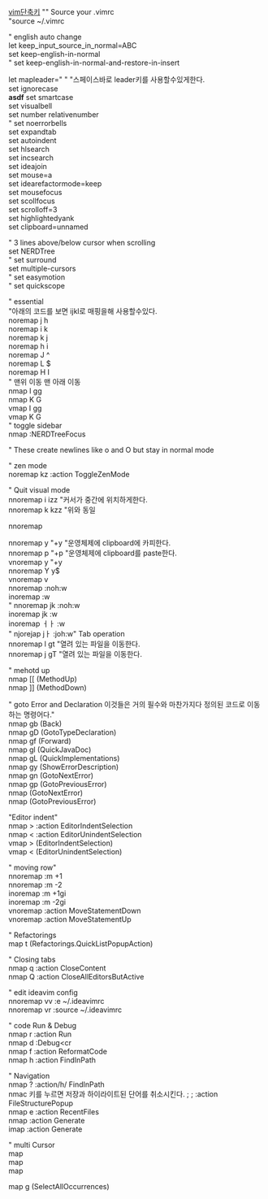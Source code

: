 [vim단축키](https://skyqnaqna.tistory.com/entry/Vim-%EB%8B%A8%EC%B6%95%ED%82%A4)
"" Source your .vimrc  
"source ~/.vimrc  
  
" english auto change  
let keep_input_source_in_normal=ABC  
set keep-english-in-normal  
" set keep-english-in-normal-and-restore-in-insert  
  
let mapleader=" " "스페이스바로 leader키를 사용할수있게한다.  
set ignorecase  
**asdf**
set smartcase  
set visualbell  
set number relativenumber  
" set noerrorbells  
set expandtab  
set autoindent  
set hlsearch  
set incsearch  
set ideajoin  
set mouse=a  
set idearefactormode=keep  
set mousefocus  
set scollfocus  
set scrolloff=3  
set highlightedyank  
set clipboard=unnamed  
  
  
" 3 lines above/below cursor when scrolling  
set NERDTree  
" set surround  
set multiple-cursors  
" set easymotion  
" set quickscope  
  
  
" essential  
"아래의 코드를 보면 ijkl로 매핑을해 사용할수있다.  
noremap j h  
noremap i k  
noremap k j  
noremap h i  
noremap J ^  
noremap L $  
noremap H I  
" 맨위 이동 맨 아래 이동  
nmap I gg  
nmap K G  
vmap I gg  
vmap K G  
" toggle sidebar  
nmap <C-e> :NERDTreeFocus<cr>  
  
" These create newlines like o and O but stay in normal mode  
  
" zen mode  
noremap <leader>kz :action ToggleZenMode<CR>  
  
  
" Quit visual mode  
nnoremap i izz "커서가 중간에 위치하게한다.  
nnoremap k kzz "위와 동일  
  
nnoremap <BS> <C-S-6>  
  
  
nnoremap <leader>y "+y "운영체제에 clipboard에 카피한다.  
nnoremap <leader>p "+p "운영체제에 clipboard를 paste한다.  
vnoremap <leader>y "+y  
nnoremap Y y$  
vnoremap v <Esc>  
nnoremap <Esc> :noh<cr>:w<cr><Esc>  
inoremap <Esc> <Esc>:w<CR>  
" nnoremap jk :noh<cr>:w<cr><esc>  
inoremap jk <esc>:w<CR>  
inoremap ㅓㅏ <esc>:w<CR>  
" njorejap jㅏ :joh<cr>:w<cr><esc>" Tab operation  
nnoremap <leader>l gt "열려 있는 파일을 이동한다.  
nnoremap <leader>j gT "열려 있는 파일을 이동한다.  
  
" mehotd up  
nmap [[ <Action>(MethodUp)  
nmap ]] <Action>(MethodDown)  
  
" goto Error and Declaration 이것들은 거의 필수와 마찬가지다 정의된 코드로 이동하는 명령어다."  
nmap gb <Action>(Back)  
nmap gD <Action>(GotoTypeDeclaration)  
nmap gf <Action>(Forward)  
nmap gl <Action>(QuickJavaDoc)  
nmap gL <Action>(QuickImplementations)  
nmap gy <Action>(ShowErrorDescription)  
nmap gn <Action>(GotoNextError)  
nmap gp <Action>(GotoPreviousError)  
nmap <TAB> <Action>(GotoNextError)  
nmap <S-TAB> <Action>(GotoPreviousError)  
  
"Editor indent"  
nmap > <S-v>:action EditorIndentSelection<cr>  
nmap < <S-v>:action EditorUnindentSelection<cr>  
vmap > <Action>(EditorIndentSelection)  
vmap < <Action>(EditorUnindentSelection)  
  
" moving row"  
nnoremap <C-k> :m +1<CR>  
nnoremap <C-i> :m -2<CR>  
inoremap <C-k> <Esc>:m +1<CR>gi  
inoremap <C-i> <Esc>:m -2<CR>gi  
vnoremap <C-k> :action MoveStatementDown<CR>  
vnoremap <C-i> :action MoveStatementUp<CR>  
  
  
" Refactorings  
map <leader>t <Action>(Refactorings.QuickListPopupAction)  
  
" Closing tabs  
nmap <leader>q :action CloseContent<cr>  
nmap <leader>Q :action CloseAllEditorsButActive<cr>  
  
" edit ideavim config  
nnoremap <leader>vv :e ~/.ideavimrc<CR>  
nnoremap <leader>vr :source ~/.ideavimrc<CR>  
  
" code Run & Debug  
nmap <leader>r :action Run<cr>  
nmap <leader>d :Debug<cr  
nmap <leader>f :action ReformatCode<cr>  
nmap <leader>h :action FindInPath<cr>  
  
" Navigation  
nmap ? :action/h/ FindInPath<cr>  
nmac 키를 누르면 저장과 하이라이트된 단어를 취소시킨다. ; <leader>; :action FileStructurePopup<cr>  
nmap <leader>e :action RecentFiles<cr>  
nmap <C-Enter> :action Generate<cr>  
imap <C-Enter> :action Generate<cr>  
  
  
" multi Cursor  
map <C-N>  <A-N>  
map <C-P>  <A-P>  
map <C-X>  <A-X>  
  
map g<C-N> <Action>(SelectAllOccurrences)